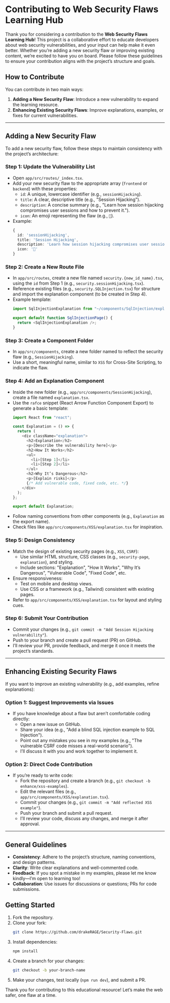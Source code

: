 # Contributing to Web Security Flaws Learning Hub

Thank you for considering a contribution to the **Web Security Flaws Learning Hub**! This project is a collaborative effort to educate developers about web security vulnerabilities, and your input can help make it even better. Whether you’re adding a new security flaw or improving existing content, we’re excited to have you on board. Please follow these guidelines to ensure your contribution aligns with the project’s structure and goals.

## How to Contribute

You can contribute in two main ways:

1. **Adding a New Security Flaw**: Introduce a new vulnerability to expand the learning resource.
2. **Enhancing Existing Security Flaws**: Improve explanations, examples, or fixes for current vulnerabilities.

---

## Adding a New Security Flaw

To add a new security flaw, follow these steps to maintain consistency with the project’s architecture:

### Step 1: Update the Vulnerability List
- Open `app/src/routes/_index.tsx`.
- Add your new security flaw to the appropriate array (`frontend` or `backend`) with these properties:
  - `id`: A unique, lowercase identifier (e.g., `sessionHijacking`).
  - `title`: A clear, descriptive title (e.g., "Session Hijacking").
  - `description`: A concise summary (e.g., "Learn how session hijacking compromises user sessions and how to prevent it.").
  - `icon`: An emoji representing the flaw (e.g., `🔗`).
- Example:
  ```typescript
  {
    id: 'sessionHijacking',
    title: 'Session Hijacking',
    description: 'Learn how session hijacking compromises user sessions and how to prevent it.',
    icon: '🔗'
  }
  ```

### Step 2: Create a New Route File
- In `app/src/routes`, create a new file named `security.{new_id_name}.tsx`, using the `id` from Step 1 (e.g., `security.sessionHijacking.tsx`).
- Reference existing files (e.g., `security.SQLInjection.tsx`) for structure and import the explanation component (to be created in Step 4).
- Example template:
  ```typescript
  import SqlInjectionExplanation from "~/components/SqlInjection/explanation";

  export default function SqlInjectionPage() {
    return <SqlInjectionExplanation />;
  }
  ```

### Step 3: Create a Component Folder
- In `app/src/components`, create a new folder named to reflect the security flaw (e.g., `SessionHijacking`).
- Use a short, meaningful name, similar to `XSS` for Cross-Site Scripting, to indicate the flaw.

### Step 4: Add an Explanation Component
- Inside the new folder (e.g., `app/src/components/SessionHijacking`), create a file named `explanation.tsx`.
- Use the `rafce` snippet (React Arrow Function Component Export) to generate a basic template:
  ```typescript
  import React from "react";

  const Explanation = () => {
    return (
      <div className="explanation">
        <h2>Explanation</h2>
        <p>[Describe the vulnerability here]</p>
        <h2>How It Works</h2>
        <ul>
          <li>[Step 1]</li>
          <li>[Step 2]</li>
        </ul>
        <h2>Why It’s Dangerous</h2>
        <p>[Explain risks]</p>
        {/* Add vulnerable code, fixed code, etc. */}
      </div>
    );
  };

  export default Explanation;
  ```
- Follow naming conventions from other components (e.g., `Explanation` as the export name).
- Check files like `app/src/components/XSS/explanation.tsx` for inspiration.

### Step 5: Design Consistency
- Match the design of existing security pages (e.g., `XSS`, `CSRF`):
  - Use similar HTML structure, CSS classes (e.g., `security-page`, `explanation`), and styling.
  - Include sections: "Explanation", "How It Works", "Why It’s Dangerous", "Vulnerable Code", "Fixed Code", etc.
- Ensure responsiveness:
  - Test on mobile and desktop views.
  - Use CSS or a framework (e.g., Tailwind) consistent with existing pages.
- Refer to `app/src/components/XSS/explanation.tsx` for layout and styling cues.

### Step 6: Submit Your Contribution
- Commit your changes (e.g., `git commit -m "Add Session Hijacking vulnerability"`).
- Push to your branch and create a pull request (PR) on GitHub.
- I’ll review your PR, provide feedback, and merge it once it meets the project’s standards.

---

## Enhancing Existing Security Flaws

If you want to improve an existing vulnerability (e.g., add examples, refine explanations):

### Option 1: Suggest Improvements via Issues
- If you have knowledge about a flaw but aren’t comfortable coding directly:
  - Open a new issue on GitHub.
  - Share your idea (e.g., "Add a blind SQL injection example to SQL Injection").
  - Point out any mistakes you see in my examples (e.g., "The vulnerable CSRF code misses a real-world scenario").
  - I’ll discuss it with you and work together to implement it.

### Option 2: Direct Code Contribution
- If you’re ready to write code:
  - Fork the repository and create a branch (e.g., `git checkout -b enhance/xss-examples`).
  - Edit the relevant files (e.g., `app/src/components/XSS/explanation.tsx`).
  - Commit your changes (e.g., `git commit -m "Add reflected XSS example"`).
  - Push your branch and submit a pull request.
  - I’ll review your code, discuss any changes, and merge it after approval.

---

## General Guidelines

- **Consistency**: Adhere to the project’s structure, naming conventions, and design patterns.
- **Clarity**: Write clear explanations and well-commented code.
- **Feedback**: If you spot a mistake in my examples, please let me know kindly—I’m open to learning too!
- **Collaboration**: Use issues for discussions or questions; PRs for code submissions.

## Getting Started

1. Fork the repository.
2. Clone your fork:
   ```bash
   git clone https://github.com/drakeRAGE/Security-Flaws.git
   ```
3. Install dependencies:
   ```bash
   npm install
   ```
4. Create a branch for your changes:
   ```bash
   git checkout -b your-branch-name
   ```
5. Make your changes, test locally (`npm run dev`), and submit a PR.

Thank you for contributing to this educational resource! Let’s make the web safer, one flaw at a time.
